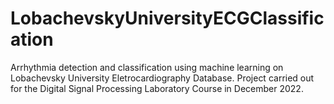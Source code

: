# LobachevskyUniversityECGClassification
Arrhythmia detection and classification using machine learning on Lobachevsky University Eletrocardiography Database. Project carried out for the Digital Signal Processing Laboratory Course in December 2022.
